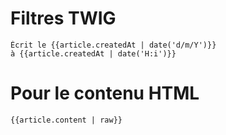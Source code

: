 # Filtres TWIG

    Écrit le {{article.createdAt | date('d/m/Y')}}
    à {{article.createdAt | date('H:i')}}

# Pour le contenu HTML

    {{article.content | raw}}
